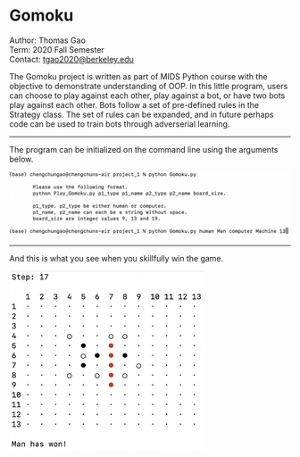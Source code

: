# Gomoku

Author: Thomas Gao<br>
Term: 2020 Fall Semester<br>
Contact: tgao2020@berkeley.edu

The Gomoku project is written as part of MIDS Python course with the objective to demonstrate understanding of OOP. In this little program, users can choose to play against each other, play against a bot, or have two bots play against each other. Bots follow a set of pre-defined rules in the Strategy class. The set of rules can be expanded, and in future perhaps code can be used to train bots through adverserial learning. 

-----
The program can be initialized on the command line using the arguments below.

<img src="/argument.png" alt="CL Arguments" width="700" >

-----
And this is what you see when you skillfully win the game.

<img src="/game_board.png" alt="Game Board" width="350" >
